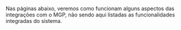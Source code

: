 Nas páginas abaixo, veremos como funcionam alguns aspectos das integrações com o MGP, não sendo aqui listadas as funcionalidades integradas do sistema.